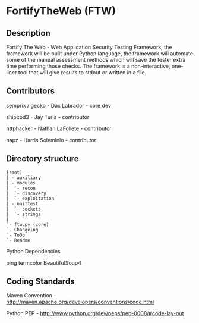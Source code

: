 FortifyTheWeb (FTW)
=====================

Description
----------------
Fortify The Web - Web Application Security Testing Framework, the framework will be built under Python language, the framework will automate some of the manual assessment methods which will save the tester extra time performing those checks. The framework is a non-interactive, one-liner tool that will give results to stdout or written in a file.

Contributors
----------------

semprix / gecko - Dax Labrador - core dev

shipcod3 - Jay Turla - contributor

httphacker - Nathan LaFollete - contributor

napz - Harris Soleminio - contributor

Directory structure
-------------------

	[root]
	| - auxiliary 
    | - modules
    |  `- recon
    |  `- discovery
    |  `- exploitation 
    | - unittest
    |  `- sockets             
    |  `- strings
    |
    `- ftw.py (core)              
	`- Changelog
	`- ToDo
	`- Readme

Python Dependencies

ping
termcolor
BeautifulSoup4
	
Coding Standards
-------------------
Maven Convention - http://maven.apache.org/developers/conventions/code.html

Python PEP - http://www.python.org/dev/peps/pep-0008/#code-lay-out




